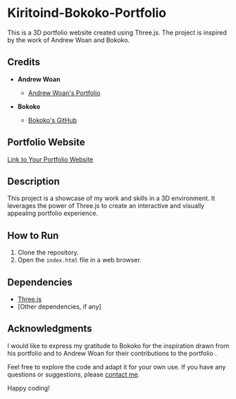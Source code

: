 # Kiritoind-Bokoko-Portfolio

This is a 3D portfolio website created using Three.js. The project is inspired by the work of Andrew Woan and Bokoko.

## Credits

- **Andrew Woan**
  - [Andrew Woan's Portfolio](https://github.com/andrewwoan)

- **Bokoko**
  - [Bokoko's GitHub](https://bokoko33.me/)

## Portfolio Website

[Link to Your Portfolio Website](https://kiritoind-bokoko-portfolio.vercel.app/)

## Description

This project is a showcase of my work and skills in a 3D environment. It leverages the power of Three.js to create an interactive and visually appealing portfolio experience.

## How to Run

1. Clone the repository.
2. Open the `index.html` file in a web browser.

## Dependencies

- [Three.js](https://threejs.org/)
- [Other dependencies, if any]

## Acknowledgments

I would like to express my gratitude to Bokoko for the inspiration drawn from his portfolio and to Andrew Woan for their contributions to the portfolio .

Feel free to explore the code and adapt it for your own use. If you have any questions or suggestions, please [contact me](https://twitter.com/Shreyansh_2410).

Happy coding!
